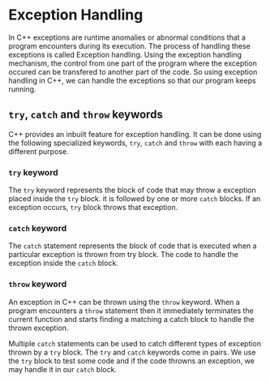 # Exception Handling

  In C++ exceptions are runtime anomalies or abnormal conditions that a program encounters during its execution. The process of handling these exceptions is called Exception handling.
 Using the exception handling mechanism, the control from one part of the program where the exception occured can be transfered to another part of the code.
 So using exception handling in C++, we can handle the exceptions so that our program keeps running.

 ## `try`, `catch` and `throw` keywords
  C++ provides an inbuilt feature for exception handling. It can be done using the following specialized keywords, `try`, `catch` and `throw` with each having a different purpose.
  ### `try` keyword
   The `try` keyword represents the block of code that may throw a exception placed inside the `try` block. it is followed by one or more `catch` blocks. If an exception occurs, `try` block throws that exception.

  ### `catch` keyword
   The `catch` statement represents the block of code that is executed when a particular exception is thrown from try block. The code to handle the exception inside the `catch` block. 

  ### `throw` keyword
   An exception in C++ can be thrown using the `throw` keyword. When a program encounters a `throw` statement then it immediately terminates the current function and starts finding a matching a catch block to handle the thrown exception.
 
 Multiple `catch` statements can be used to catch different types of exception thrown by a `try` block. The `try` and `catch` keywords come in pairs. We use the `try` block to test some code and if the code throwns an exception, we may handle it in our `catch` block.